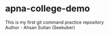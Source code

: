 # apna-college-demo
This is my first git command practice repository
<br>
Author - Ahsan Sultan (Seekuber)
